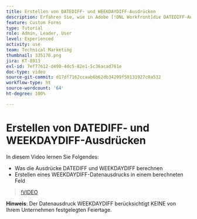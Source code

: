 ```yaml
---
title: Erstellen von DATEDIFF- und WEEKDAYDIFF-Ausdrücken
description: Erfahren Sie, wie in Adobe [!DNL Workfront]die DATEDIFF-Ausdrücke in einem berechneten Feld verwendet und erstellt werden.
feature: Custom Forms
type: Tutorial
role: Admin, Leader, User
level: Experienced
activity: use
team: Technical Marketing
thumbnail: 335176.png
jira: KT-8913
exl-id: 7ef77612-d490-4dc5-82e1-5c36acad761e
doc-type: video
source-git-commit: d17df7162ccaab6b62db34209f50131927c0a532
workflow-type: ht
source-wordcount: '64'
ht-degree: 100%

---
```


# Erstellen von DATEDIFF- und WEEKDAYDIFF-Ausdrücken

In diesem Video lernen Sie Folgendes:

* Was die Ausdrücke DATEDIFF und WEEKDAYDIFF berechnen
* Erstellen eines WEEKDAYDIFF-Datenausdrucks in einem berechneten Feld

>[!VIDEO](https://video.tv.adobe.com/v/335176/?quality=12&learn=on&enablevpops)

**Hinweis**: Der Datenausdruck WEEKDAYDIFF berücksichtigt KEINE von Ihrem Unternehmen festgelegten Feiertage.
